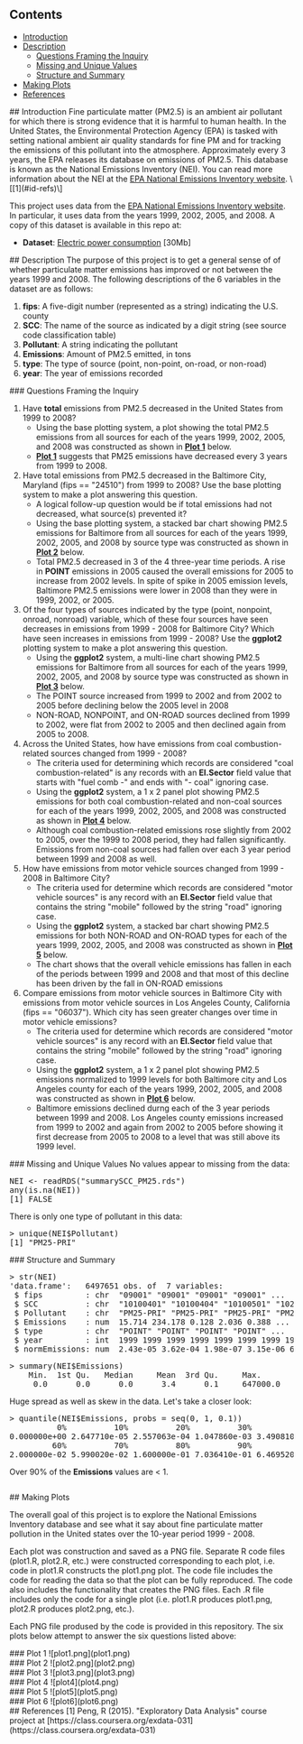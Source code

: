 ## Contents  
- [Introduction](#id-intro)  
- [Description](#id-description)  
  - [Questions Framing the Inquiry](#id-questions-inquiry)
  - [Missing and Unique Values](#id-values)
  - [Structure and Summary](#id-str-summary)
- [Making Plots](#id-making-plots)  
- [References](#id-refs)

<div id='id-intro'/>
## Introduction
Fine particulate matter (PM2.5) is an ambient air pollutant for which there is strong evidence that it is harmful to human health. In the United States, the Environmental Protection Agency (EPA) is tasked with setting national ambient air quality standards for fine PM and for tracking the emissions of this pollutant into the atmosphere. Approximately every 3 years, the EPA releases its database on emissions of PM2.5. This database is known as the National Emissions Inventory (NEI). You can read more information about the NEI at the <a href="http://www.epa.gov/ttn/chief/eiinformation.html">EPA National Emissions Inventory website</a>. \[[1](#id-refs)\]

This project uses data from the <a href="http://www.epa.gov/ttn/chief/eiinformation.html">EPA National Emissions Inventory website</a>.
In particular, it uses data from the years 1999, 2002, 2005, and 2008.  A copy of this dataset is available in this repo at:  

* <b>Dataset</b>: <a href="https://github.com/MichaelSzczepaniak/ParticulateMatterStudy1999to2008/blob/master/exdata_data_NEI_data.zip">Electric power consumption</a> [30Mb]

<div id='id-description'/>
## Description
The purpose of this project is to get a general sense of of whether particulate matter emissions has improved or not between the years 1999 and 2008.
The following descriptions of the 6 variables in the dataset are as follows:

<ol>
<li><b>fips</b>: A five-digit number (represented as a string) indicating the U.S. county </li>
<li><b>SCC</b>: The name of the source as indicated by a digit string (see source code classification table) </li>
<li><b>Pollutant</b>: A string indicating the pollutant </li>
<li><b>Emissions</b>: Amount of PM2.5 emitted, in tons </li>
<li><b>type</b>: The type of source (point, non-point, on-road, or non-road) </li>
<li><b>year</b>: The year of emissions recorded </li>
</ol>

<div id='id-questions-inquiry'/>
### Questions Framing the Inquiry
<ol>
<li>Have <b>total</b> emissions from PM2.5 decreased in the United States from 1999 to 2008?
  <ul>
    <li>Using the base plotting system, a plot showing the total PM2.5 emissions from all sources for each of the years 1999, 2002, 2005, and 2008 was constructed as shown in <b><a href="#id-plot1">Plot 1</a></b> below.</li>
    <li><b><a href="#id-plot1">Plot 1</a></b> suggests that PM25 emissions have decreased every 3 years from 1999 to 2008.</li>
  </ul>
</li>
<li>Have total emissions from PM2.5 decreased in the Baltimore City, Maryland (fips == "24510") from 1999 to 2008? Use the base plotting system to make a plot answering this question.
  <ul>
    <li>A logical follow-up question would be if total emissions had not decreased, what source(s) prevented it?</li>
    <li>Using the base plotting system, a stacked bar chart showing PM2.5 emissions for Baltimore from all sources for each of the years 1999, 2002, 2005, and 2008 by source type was constructed as shown in <b><a href="#id-plot2">Plot 2</a></b> below.</li>
    <li>Total PM2.5 decreased in 3 of the 4 three-year time periods.  A rise in <b>POINT</b> emissions in 2005 caused the overall emissions for 2005 to increase from 2002 levels.  In spite of spike in 2005 emission levels, Baltimore PM2.5 emissions were lower in 2008 than they were in 1999, 2002, or 2005.</li>
  </ul>
</li>
<li>Of the four types of sources indicated by the type (point, nonpoint, onroad, nonroad) variable, which of these four sources have seen decreases in emissions from 1999 - 2008 for Baltimore City? Which have seen increases in emissions from 1999 - 2008? Use the <b>ggplot2</b> plotting system to make a plot answering this question.
<ul>
    <li>Using the <b>ggplot2</b> system, a multi-line chart showing PM2.5 emissions for Baltimore from all sources for each of the years 1999, 2002, 2005, and 2008 by source type was constructed as shown in <b><a href="#id-plot3">Plot 3</a></b> below.</li>
    <li>The POINT source increased from 1999 to 2002 and from 2002 to 2005 before declining below the 2005 level in 2008</li>
    <li>NON-ROAD, NONPOINT, and ON-ROAD sources declined from 1999 to 2002, were flat from 2002 to 2005 and then declined again from 2005 to 2008.</li>
  </ul>
</li>
<li>Across the United States, how have emissions from coal combustion-related sources changed from 1999 - 2008?
<ul>
    <li>The criteria used for determining which records are considered "coal combustion-related" is any records with an <b>EI.Sector</b> field value that starts with "fuel comb -" and ends with "- coal" ignoring case.
    </li>
    <li>Using the <b>ggplot2</b> system, a 1 x 2 panel plot showing PM2.5 emissions for both coal combustion-related and non-coal sources for each of the years 1999, 2002, 2005, and 2008 was constructed as shown in <b><a href="#id-plot4">Plot 4</a></b> below.</li>
    <li>Although coal combustion-related emissions rose slightly from 2002 to 2005, over the 1999 to 2008 period, they had fallen significantly.  Emissions from non-coal sources had fallen over each 3 year period between 1999 and 2008 as well.</li>
  </ul>
</li>
<li>How have emissions from motor vehicle sources changed from 1999 - 2008 in Baltimore City?
<ul>
    <li>The criteria used for determine which records are considered "motor vehicle sources" is any record with an <b>EI.Sector</b> field value that contains the string "mobile" followed by the string "road" ignoring case.</li>
    <li>Using the <b>ggplot2</b> system, a stacked bar chart showing PM2.5 emissions for both NON-ROAD and ON-ROAD types for each of the years 1999, 2002, 2005, and 2008 was constructed as shown in <b><a href="#id-plot5">Plot 5</a></b> below.</li>
    <li>The chart shows that the overall vehicle emissions has fallen in each of the periods between 1999 and 2008 and that most of this decline has been driven by the fall in ON-ROAD emissions</li>
  </ul>
</li>
<li>Compare emissions from motor vehicle sources in Baltimore City with emissions from motor vehicle sources in Los Angeles County, California (fips == "06037"). Which city has seen greater changes over time in motor vehicle emissions?
<ul>
    <li>The criteria used for determine which records are considered "motor vehicle sources" is any record with an <b>EI.Sector</b> field value that contains the string "mobile" followed by the string "road" ignoring case.</li>
    <li>Using the <b>ggplot2</b> system, a 1 x 2 panel plot showing PM2.5 emissions normalized to 1999 levels for both Baltimore city and Los Angeles county for each of the years 1999, 2002, 2005, and 2008 was constructed as shown in <b><a href="#id-plot6">Plot 6</a></b> below.</li>
    <li>Baltimore emissions declined durng each of the 3 year periods between 1999 and 2008.  Los Angeles county emissions increased from 1999 to 2002 and again from 2002 to 2005 before showing it first decrease from 2005 to 2008 to a level that was still above its 1999 level.</li>
  </ul>
</li>
</ol>

<div id='id-values'/>
### Missing and Unique Values
No values appear to missing from the data:
<pre>
NEI <- readRDS("summarySCC_PM25.rds")
any(is.na(NEI))
[1] FALSE
</pre>

There is only one type of pollutant in this data:
<pre>
> unique(NEI$Pollutant)
[1] "PM25-PRI"
</pre>

<div id='id-str-summary'/>
### Structure and Summary
<pre>
> str(NEI)
'data.frame':	6497651 obs. of  7 variables:
 $ fips         : chr  "09001" "09001" "09001" "09001" ...
 $ SCC          : chr  "10100401" "10100404" "10100501" "10200401" ...
 $ Pollutant    : chr  "PM25-PRI" "PM25-PRI" "PM25-PRI" "PM25-PRI" ...
 $ Emissions    : num  15.714 234.178 0.128 2.036 0.388 ...
 $ type         : chr  "POINT" "POINT" "POINT" "POINT" ...
 $ year         : int  1999 1999 1999 1999 1999 1999 1999 1999 1999 1999 ...
 $ normEmissions: num  2.43e-05 3.62e-04 1.98e-07 3.15e-06 6.00e-07 ...
</pre>

<pre>
> summary(NEI$Emissions)
    Min.  1st Qu.   Median     Mean  3rd Qu.     Max. 
     0.0      0.0      0.0      3.4      0.1     647000.0 
</pre>  
Huge spread as well as skew in the data.  Let's take a closer look:

<pre>
> quantile(NEI$Emissions, probs = seq(0, 1, 0.1))
          0%          10%          20%          30%          40%          50% 
0.000000e+00 2.647710e-05 2.557063e-04 1.047860e-03 3.490810e-03 1.000000e-02 
         60%          70%          80%          90%         100% 
2.000000e-02 5.990020e-02 1.600000e-01 7.036410e-01 6.469520e+05 
</pre>  
Over 90% of the **Emissions** values are < 1.

<pre>
</pre>

<div id='id-making-plots'/>
## Making Plots

The overall goal of this project is to explore the National Emissions Inventory database and see what it say about fine particulate matter pollution in the United states over the 10-year period 1999 - 2008. 


Each plot was construction and saved as a PNG file.
Separate R code files (plot1.R, plot2.R, etc.) were constructed corresponding to each plot, i.e. code in plot1.R constructs the plot1.png plot. The code file includes the  code for reading the data so that the plot can be fully reproduced.  The code also includes the functionality that creates the PNG files. Each .R file includes only the code for a single plot (i.e. plot1.R produces plot1.png, plot2.R produces plot2.png, etc.).  

Each PNG file prodused by the code is provided in this repository.  The six plots below attempt to answer the six questions listed above: 

<div id='id-plot1'/>
### Plot 1
![plot1.png](plot1.png)  

<div id='id-plot2'/>
### Plot 2
![plot2.png](plot2.png)  

<div id='id-plot3'/>
### Plot 3
![plot3.png](plot3.png)  

<div id='id-plot4'/>
### Plot 4
![plot4](plot4.png)  

<div id='id-plot5'/>
### Plot 5
![plot5](plot5.png)  

<div id='id-plot6'/>
### Plot 6
![plot6](plot6.png)  

<div id='id-refs'/>
## References
[1] Peng, R (2015). "Exploratory Data Analysis" course project at [https://class.coursera.org/exdata-031](https://class.coursera.org/exdata-031)

